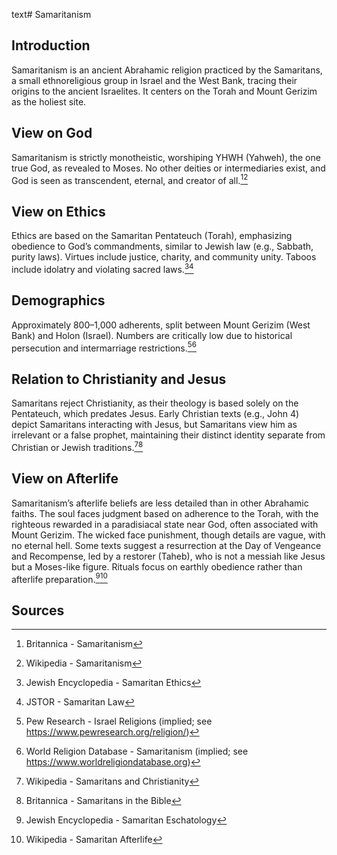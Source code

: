 text# Samaritanism
## Introduction
Samaritanism is an ancient Abrahamic religion practiced by the Samaritans, a small ethnoreligious group in Israel and the West Bank, tracing their origins to the ancient Israelites. It centers on the Torah and Mount Gerizim as the holiest site.
## View on God
Samaritanism is strictly monotheistic, worshiping YHWH (Yahweh), the one true God, as revealed to Moses. No other deities or intermediaries exist, and God is seen as transcendent, eternal, and creator of all.[^31][^32]
## View on Ethics
Ethics are based on the Samaritan Pentateuch (Torah), emphasizing obedience to God’s commandments, similar to Jewish law (e.g., Sabbath, purity laws). Virtues include justice, charity, and community unity. Taboos include idolatry and violating sacred laws.[^33][^34]
## Demographics
Approximately 800–1,000 adherents, split between Mount Gerizim (West Bank) and Holon (Israel). Numbers are critically low due to historical persecution and intermarriage restrictions.[^35][^36]
## Relation to Christianity and Jesus
Samaritans reject Christianity, as their theology is based solely on the Pentateuch, which predates Jesus. Early Christian texts (e.g., John 4) depict Samaritans interacting with Jesus, but Samaritans view him as irrelevant or a false prophet, maintaining their distinct identity separate from Christian or Jewish traditions.[^37][^38]
## View on Afterlife
Samaritanism’s afterlife beliefs are less detailed than in other Abrahamic faiths. The soul faces judgment based on adherence to the Torah, with the righteous rewarded in a paradisiacal state near God, often associated with Mount Gerizim. The wicked face punishment, though details are vague, with no eternal hell. Some texts suggest a resurrection at the Day of Vengeance and Recompense, led by a restorer (Taheb), who is not a messiah like Jesus but a Moses-like figure. Rituals focus on earthly obedience rather than afterlife preparation.[^39][^40]
## Sources
[^31]: Britannica - Samaritanism[](https://www.britannica.com/topic/Samaritan)
[^32]: Wikipedia - Samaritanism[](https://en.wikipedia.org/wiki/Samaritanism)
[^33]: Jewish Encyclopedia - Samaritan Ethics[](http://www.jewishencyclopedia.com/articles/13049-samaritans)
[^34]: JSTOR - Samaritan Law[](https://www.jstor.org/stable/3260460)
[^35]: Pew Research - Israel Religions (implied; see https://www.pewresearch.org/religion/)
[^36]: World Religion Database - Samaritanism (implied; see https://www.worldreligiondatabase.org)
[^37]: Wikipedia - Samaritans and Christianity[](https://en.wikipedia.org/wiki/Samaritanism#Christianity)
[^38]: Britannica - Samaritans in the Bible[](https://www.britannica.com/topic/Samaritan/Biblical-tradition)
[^39]: Jewish Encyclopedia - Samaritan Eschatology[](http://www.jewishencyclopedia.com/articles/13049-samaritans)
[^40]: Wikipedia - Samaritan Afterlife[](https://en.wikipedia.org/wiki/Samaritanism#Afterlife)
